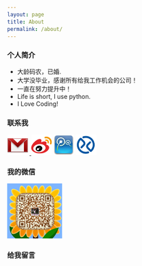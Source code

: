 ```yaml
---
layout: page
title: About
permalink: /about/
---
```


### 个人简介
* 大龄码农，已婚.
* 大学没毕业，感谢所有给我工作机会的公司！
* 一直在努力提升中！
* Life is short, I use python.
* I Love Coding!

### 联系我
<p><a href="mailto:arcgis@qq.com"><img src="/images/gmail.png" alt="我的邮箱"></a>&nbsp;<a target="__blank" href="http://weibo.com/zhuangyancn">
<img src="/images/sina.png" alt="新浪微博"></a>&nbsp;<a target="__blank" href="http://t.qq.com/powering"><img src="/images/tencent.jpg" alt="腾讯微博"></a>&nbsp;<a target="__blank" href="http://xueqiu.com/1252578619"><img src="/images/xueqiu.png" width="48px" height="48px" alt="我的雪球"></a>
<br/>
</p>

### 我的微信
<img src="/images/mmqrcode1432452023005.png" width="128px" height="128px" alt="我的微信" />

### 给我留言
<div class="ds-thread" data-thread-key="about_zhuangyan" data-title="about" data-url="/about/"></div>
<script type="text/javascript">
var duoshuoQuery = {short_name:"zhuangyan"};
	(function() {
		var ds = document.createElement('script');
		ds.type = 'text/javascript';ds.async = true;
		ds.src = (document.location.protocol == 'https:' ? 'https:' : 'http:') + '//static.duoshuo.com/embed.js';
		ds.charset = 'UTF-8';
		(document.getElementsByTagName('head')[0] 
		 || document.getElementsByTagName('body')[0]).appendChild(ds);
})();
</script>